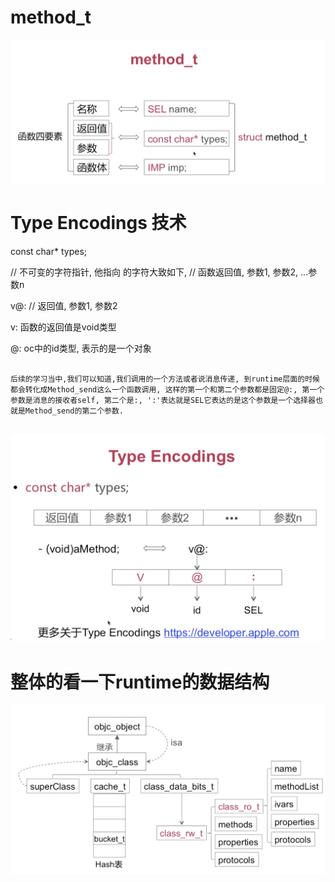 # method_t


![04-01-11](image/04-01-11.png)


# Type Encodings 技术

const char* types; 

// 不可变的字符指针, 他指向 的字符大致如下, 
// 函数返回值, 参数1, 参数2, ...参数n

v@: // 返回值, 参数1, 参数2

v: 函数的返回值是void类型

@: oc中的id类型, 表示的是一个对象

```

后续的学习当中,我们可以知道,我们调用的一个方法或者说消息传递, 到runtime层面的时候都会转化成Method_send这么一个函数调用, 这样的第一个和第二个参数都是固定@:, 第一个参数是消息的接收者self, 第二个是:, ':'表达就是SEL它表达的是这个参数是一个选择器也就是Method_send的第二个参数. 


```


![04-01-12](image/04-01-12.png)


# 整体的看一下runtime的数据结构


![04-01-13](image/04-01-13.png)

